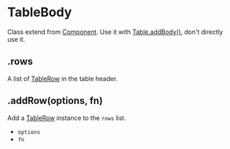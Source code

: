 # TableBody

Class extend from [Component](component.md). Use it with [Table.addBody()](table.md#addBody), don't directly use it.

## .rows

A list of [TableRow](table-row.md) in the table header.

## .addRow(options, fn)

Add a [TableRow](table-row.md) instance to the `rows` list.

- `options`
- `fn`
